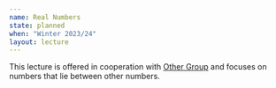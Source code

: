 ```yaml
---
name: Real Numbers
state: planned
when: "Winter 2023/24"
layout: lecture
---
```


This lecture is offered in cooperation with <a href="">Other Group</a> and focuses
on numbers that lie between other numbers.
